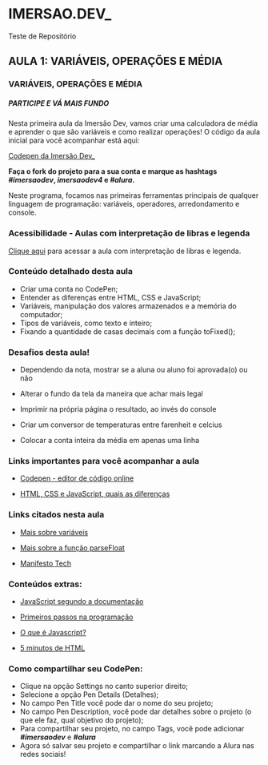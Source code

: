 # IMERSAO.DEV_
 Teste de Repositório


## AULA 1: VARIÁVEIS, OPERAÇÕES E MÉDIA

### VARIÁVEIS, OPERAÇÕES E MÉDIA
##### PARTICIPE E VÁ MAIS FUNDO

Nesta primeira aula da Imersão Dev, vamos criar uma calculadora de média e aprender o que são variáveis e como realizar operações! O código da aula inicial para você acompanhar está aqui:

[Codepen da Imersão Dev_](https://codepen.io/imersao-dev/pen/38cf7906dcec352d8dbd0f8c4c7c1b10)

**Faça o fork do projeto para a sua conta e marque as hashtags _#imersaodev_, _imersaodev4_ e _#alura_.**

Neste programa, focamos nas primeiras ferramentas principais de qualquer linguagem de programação: variáveis, operadores, arredondamento e console.

### Acessibilidade - Aulas com interpretação de libras e legenda

[Clique aqui](https://imersao.dev/aulas-libras/aula01-variaveis-operacoes-media) para acessar a aula com interpretação de libras e legenda.

### Conteúdo detalhado desta aula

- Criar uma conta no CodePen;
- Entender as diferenças entre HTML, CSS e JavaScript;
- Variáveis, manipulação dos valores armazenados e a memória do computador;
- Tipos de variáveis, como texto e inteiro;
- Fixando a quantidade de casas decimais com a função toFixed();

### Desafios desta aula!

- Dependendo da nota, mostrar se a aluna ou aluno foi aprovada(o) ou não

- Alterar o fundo da tela da maneira que achar mais legal

- Imprimir na própria página o resultado, ao invés do console

- Criar um conversor de temperaturas entre farenheit e celcius

- Colocar a conta inteira da média em apenas uma linha

### Links importantes para você acompanhar a aula

- [Codepen - editor de código online](https://codepen.io/)

- [HTML, CSS e JavaScript, quais as diferenças](https://www.alura.com.br/artigos/html-css-e-js-definicoes)

### Links citados nesta aula
- [Mais sobre variáveis](https://developer.mozilla.org/pt-BR/docs/Web/JavaScript/Guide/Grammar_and_types#vari%C3%A1veis)

- [Mais sobre a função parseFloat](https://developer.mozilla.org/pt-BR/docs/Web/JavaScript/Reference/Global_Objects/parseFloat)

- [Manifesto Tech](https://manifestotech.org/)

### Conteúdos extras:
- [JavaScript segundo a documentação](https://developer.mozilla.org/pt-BR/docs/Web/JavaScript)

- [Primeiros passos na programação](https://hipsters.tech/primeiros-passos-na-programacao-a-imersao-dev-hipsters-ponto-tech-243/)

- [O que é Javascript?](https://www.youtube.com/watch?v=NaVSbnnV75Q)

- [5 minutos de HTML](https://www.youtube.com/watch?v=3oSIqIqzN3M)

### Como compartilhar seu CodePen:

- Clique na opção Settings no canto superior direito;
- Selecione a opção Pen Details (Detalhes);
- No campo Pen Title você pode dar o nome do seu projeto;
- No campo Pen Description, você pode dar detalhes sobre o projeto (o que ele faz, qual objetivo do projeto);
- Para compartilhar seu projeto, no campo Tags, você pode adicionar ***#imersaodev*** e ***#alura***
- Agora só salvar seu projeto e compartilhar o link marcando a Alura nas redes sociais!